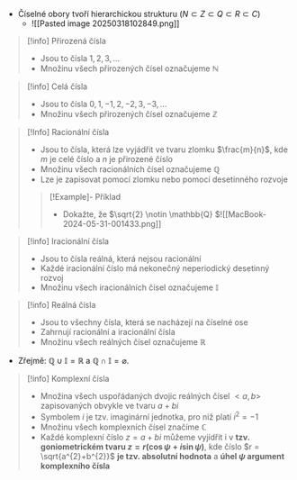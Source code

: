 - Číselné obory tvoří hierarchickou strukturu ($N⊂Z⊂Q⊂R⊂C$)
	- ![[Pasted image 20250318102849.png]]
>[!info] Přirozená čísla
>- Jsou to čísla $1,2,3,...$
>- Množinu všech přirozených čísel označujeme $\mathbb{N}$

>[!info] Celá čísla
>- Jsou to čísla $0, 1, -1, 2, -2, 3, -3, ...$
>- Množinu všech přirozených čísel označujeme $\mathbb{Z}$

>[!Info] Racionální čísla
>- Jsou to čísla, která lze vyjádřit ve tvaru zlomku $\frac{m}{n}$, kde $m$ je celé číslo a $n$ je přirozené číslo
>- Množinu všech racionálních čísel označujeme $\mathbb{Q}$
>- Lze je zapisovat pomocí zlomku nebo pomocí desetinného rozvoje
>
>>[!Example]- Příklad
>>- Dokažte, že $\sqrt{2} \notin \mathbb{Q}
>>$![[MacBook-2024-05-31-001433.png]]

>[!info] Iracionální čísla
>- Jsou to čísla reálná, která nejsou racionální
>- Každé iracionální číslo má nekonečný neperiodický desetinný rozvoj
>- Množinu všech iracionálních čísel označujeme $\mathbb{I}$

>[!info] Reálná čísla
>- Jsou to všechny čísla, která se nacházejí na číselné ose
>- Zahrnují racionální a iracionální čísla
>- Množinu všech reálných čísel označujeme $\mathbb{R}$

- Zřejmě: $\mathbb{Q} \cup \mathbb{I} = \mathbb{R}$ a $\mathbb{Q} \cap \mathbb{I} = \varnothing$.

>[!info] Komplexní čísla
>- Množina všech uspořádaných dvojic reálných čísel $<a,b>$ zapisovaných obvykle ve tvaru $a+bi$
>- Symbolem $i$ je tzv. imaginární jednotka, pro niž platí $i^{2} = -1$
>- Množinu všech komplexních čísel značíme $\mathbb{C}$
>- Každé komplexní číslo $z = a + bi$ můžeme vyjídřit i v **tzv. goniometrickém tvaru $z = r (\cos{\psi} + i \sin{\psi})$**, kde číslo $r = \sqrt{a^{2}+b^{2}}$ **je tzv. absolutní hodnota** a **úhel $\psi$ argument komplexního čísla**
